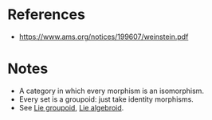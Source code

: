 
# References

- <https://www.ams.org/notices/199607/weinstein.pdf>

# Notes

- A category in which every morphism is an isomorphism.
- Every set is a groupoid: just take identity morphisms.
- See [Lie groupoid](Lie%20groupoid), [Lie algebroid](Lie%20algebroid).